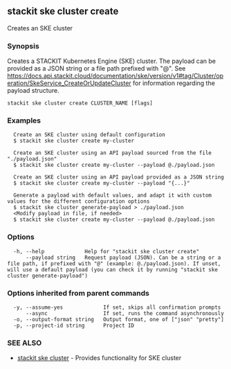 ## stackit ske cluster create

Creates an SKE cluster

### Synopsis

Creates a STACKIT Kubernetes Engine (SKE) cluster.
The payload can be provided as a JSON string or a file path prefixed with "@".
See https://docs.api.stackit.cloud/documentation/ske/version/v1#tag/Cluster/operation/SkeService_CreateOrUpdateCluster for information regarding the payload structure.

```
stackit ske cluster create CLUSTER_NAME [flags]
```

### Examples

```
  Create an SKE cluster using default configuration
  $ stackit ske cluster create my-cluster

  Create an SKE cluster using an API payload sourced from the file "./payload.json"
  $ stackit ske cluster create my-cluster --payload @./payload.json

  Create an SKE cluster using an API payload provided as a JSON string
  $ stackit ske cluster create my-cluster --payload "{...}"

  Generate a payload with default values, and adapt it with custom values for the different configuration options
  $ stackit ske cluster generate-payload > ./payload.json
  <Modify payload in file, if needed>
  $ stackit ske cluster create my-cluster --payload @./payload.json
```

### Options

```
  -h, --help             Help for "stackit ske cluster create"
      --payload string   Request payload (JSON). Can be a string or a file path, if prefixed with "@" (example: @./payload.json). If unset, will use a default payload (you can check it by running "stackit ske cluster generate-payload")
```

### Options inherited from parent commands

```
  -y, --assume-yes             If set, skips all confirmation prompts
      --async                  If set, runs the command asynchronously
  -o, --output-format string   Output format, one of ["json" "pretty"]
  -p, --project-id string      Project ID
```

### SEE ALSO

* [stackit ske cluster](./stackit_ske_cluster.md)	 - Provides functionality for SKE cluster

